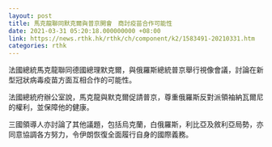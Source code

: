 ```yaml
---
layout: post
title: 馬克龍聯同默克爾與普京開會　商討疫苗合作可能性
date: 2021-03-31 05:20:18.000000000 +08:00
link: https://news.rthk.hk/rthk/ch/component/k2/1583491-20210331.htm
categories: rthk
---
```


法國總統馬克龍聯同德國總理默克爾，與俄羅斯總統普京舉行視像會議，討論在新型冠狀病毒疫苗方面互相合作的可能性。

法國總統府辦公室說，馬克龍與默克爾促請普京，尊重俄羅斯反對派領袖納瓦爾尼的權利，並保障他的健康。

三國領導人亦討論了其他議題，包括烏克蘭，白俄羅斯，利比亞及敘利亞局勢，亦同意協調各方努力，令伊朗恢復全面履行自身的國際義務。
